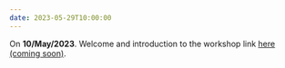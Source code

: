 ```yaml
---
date: 2023-05-29T10:00:00
---
```


On **10/May/2023**. Welcome and introduction to the workshop link [here (coming soon)](/).
